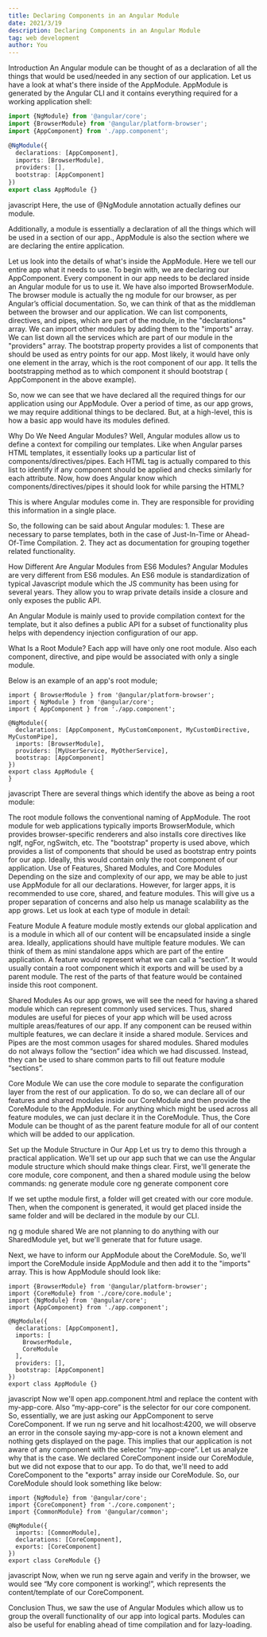 ```yaml
---
title: Declaring Components in an Angular Module
date: 2021/3/19
description: Declaring Components in an Angular Module
tag: web development
author: You
---
```


Introduction
An Angular module can be thought of as a declaration of all the things that would be used/needed in any section of our application. Let us have a look at what's there inside of the AppModule. AppModule is generated by the Angular CLI and it contains everything required for a working application shell:

```//app.module.ts
import {NgModule} from '@angular/core';
import {BrowserModule} from '@angular/platform-browser';
import {AppComponent} from './app.component';

@NgModule({
  declarations: [AppComponent],
  imports: [BrowserModule],
  providers: [],
  bootstrap: [AppComponent]
})
export class AppModule {}
```
javascript
Here, the use of @NgModule annotation actually defines our module.

Additionally, a module is essentially a declaration of all the things which will be used in a section of our app., AppModule is also the section where we are declaring the entire application.

Let us look into the details of what's inside the AppModule. Here we tell our entire app what it needs to use. To begin with, we are declaring our AppComponent. Every component in our app needs to be declared inside an Angular module for us to use it. We have also imported BrowserModule. The browser module is actually the ng module for our browser, as per Angular’s official documentation. So, we can think of that as the middleman between the browser and our application. We can list components, directives, and pipes, which are part of the module, in the "declarations" array. We can import other modules by adding them to the "imports" array. We can list down all the services which are part of our module in the "providers" array. The bootstrap property provides a list of components that should be used as entry points for our app. Most likely, it would have only one element in the array, which is the root component of our app. It tells the bootstrapping method as to which component it should bootstrap ( AppComponent in the above example).

So, now we can see that we have declared all the required things for our application using our AppModule. Over a period of time, as our app grows, we may require additional things to be declared. But, at a high-level, this is how a basic app would have its modules defined.

Why Do We Need Angular Modules?
Well, Angular modules allow us to define a context for compiling our templates. Like when Angular parses HTML templates, it essentially looks up a particular list of components/directives/pipes. Each HTML tag is actually compared to this list to identify if any component should be applied and checks similarly for each attribute. Now, how does Angular know which components/directives/pipes it should look for while parsing the HTML?

This is where Angular modules come in. They are responsible for providing this information in a single place.

So, the following can be said about Angular modules: 1. These are necessary to parse templates, both in the case of Just-In-Time or Ahead-Of-Time Compilation. 2. They act as documentation for grouping together related functionality.

How Different Are Angular Modules from ES6 Modules?
Angular Modules are very different from ES6 modules. An ES6 module is standardization of typical Javascript module which the JS community has been using for several years. They allow you to wrap private details inside a closure and only exposes the public API.

An Angular Module is mainly used to provide compilation context for the template, but it also defines a public API for a subset of functionality plus helps with dependency injection configuration of our app.

What Is a Root Module?
Each app will have only one root module. Also each component, directive, and pipe would be associated with only a single module.

Below is an example of an app's root module;
```
import { BrowserModule } from '@angular/platform-browser';
import { NgModule } from '@angular/core';
import { AppComponent } from './app.component';

@NgModule({
  declarations: [AppComponent, MyCustomComponent, MyCustomDirective, MyCustomPipe],
  imports: [BrowserModule],
  providers: [MyUserService, MyOtherService],
  bootstrap: [AppComponent]
})
export class AppModule {
}
```
javascript
There are several things which identify the above as being a root module:

The root module follows the conventional naming of AppModule.
The root module for web applications typically imports BrowserModule, which provides browser-specific renderers and also installs core directives like ngIf, ngFor, ngSwitch, etc.
The "bootstrap" property is used above, which provides a list of components that should be used as bootstrap entry points for our app. Ideally, this would contain only the root component of our application.
Use of Features, Shared Modules, and Core Modules
Depending on the size and complexity of our app, we may be able to just use AppModule for all our declarations. However, for larger apps, it is recommended to use core, shared, and feature modules. This will give us a proper separation of concerns and also help us manage scalability as the app grows. Let us look at each type of module in detail:

Feature Module A feature module mostly extends our global application and is a module in which all of our content will be encapsulated inside a single area. Ideally, applications should have multiple feature modules. We can think of them as mini standalone apps which are part of the entire application. A feature would represent what we can call a “section”. It would usually contain a root component which it exports and will be used by a parent module. The rest of the parts of that feature would be contained inside this root component.

Shared Modules As our app grows, we will see the need for having a shared module which can represent commonly used services. Thus, shared modules are useful for pieces of your app which will be used across multiple areas/features of our app. If any component can be reused within multiple features, we can declare it inside a shared module. Services and Pipes are the most common usages for shared modules. Shared modules do not always follow the “section” idea which we had discussed. Instead, they can be used to share common parts to fill out feature module “sections”.

Core Module We can use the core module to separate the configuration layer from the rest of our application. To do so, we can declare all of our features and shared modules inside our CoreModule and then provide the CoreModule to the AppModule. For anything which might be used across all feature modules, we can just declare it in the CoreModule. Thus, the Core Module can be thought of as the parent feature module for all of our content which will be added to our application.

Set up the Module Structure in Our App
Let us try to demo this through a practical application. We'll set up our app such that we can use the Angular module structure which should make things clear. First, we'll generate the core module, core component, and then a shared module using the below commands: ng generate module core ng generate component core

If we set upthe module first, a folder will get created with our core module. Then, when the component is generated, it would get placed inside the same folder and will be declared in the module by our CLI.

ng g module shared We are not planning to do anything with our SharedModule yet, but we'll generate that for future usage.

Next, we have to inform our AppModule about the CoreModule. So, we'll import the CoreModule inside AppModule and then add it to the "imports" array. This is how AppModule should look like:
```
import {BrowserModule} from '@angular/platform-browser';
import {CoreModule} from './core/core.module';
import {NgModule} from '@angular/core';
import {AppComponent} from './app.component';

@NgModule({
  declarations: [AppComponent],
  imports: [
    BrowserModule,
    CoreModule
  ],
  providers: [],
  bootstrap: [AppComponent]
})
export class AppModule {}
```
javascript
Now we'll open app.component.html and replace the content with my-app-core. Also “my-app-core” is the selector for our core component. So, essentially, we are just asking our AppComponent to serve CoreComponent. If we run ng serve and hit localhost:4200, we will observe an error in the console saying my-app-core is not a known element and nothing gets displayed on the page. This implies that our application is not aware of any component with the selector “my-app-core”. Let us analyze why that is the case. We declared CoreComponent inside our CoreModule, but we did not expose that to our app. To do that, we'll need to add CoreComponent to the "exports" array inside our CoreModule. So, our CoreModule should look something like below:
```
import {NgModule} from '@angular/core';
import {CoreComponent} from './core.component';
import {CommonModule} from '@angular/common';

@NgModule({
  imports: [CommonModule],
  declarations: [CoreComponent],
  exports: [CoreComponent]
})
export class CoreModule {}
```
javascript
Now, when we run ng serve again and verify in the browser, we would see “My core component is working!”, which represents the content/template of our CoreComponent.

Conclusion
Thus, we saw the use of Angular Modules which allow us to group the overall functionality of our app into logical parts. Modules can also be useful for enabling ahead of time compilation and for lazy-loading.
